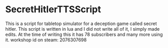 # SecretHitlerTTSScript
This is a script for tabletop simulator for a deception game called secret hitler. 
This script is written in lua and I did not write all of it, I simply made edits. 
At the time of writing this it has 78 subscribers and many more using it.
workshop id on steam: 2076307698
